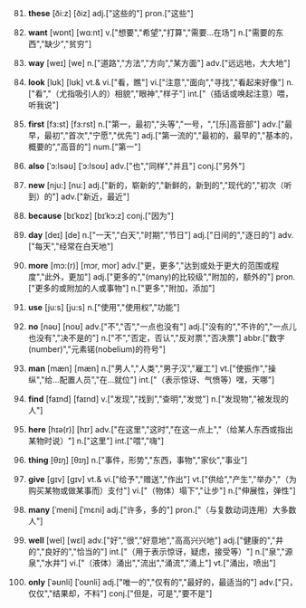 81. **these**
[ði:z]  [ðiz]
adj.["这些的"]  pron.["这些"]  

82. **want**
[wɒnt]  [wɑ:nt]
v.["想要","希望","打算","需要…在场"]  n.["需要的东西","缺少","贫穷"]  

83. **way**
[weɪ]  [we]
n.["道路","方法","方向","某方面"]  adv.["远远地，大大地"]  

84. **look**
[lʊk]  [lʊk]
vt.& vi.["看，瞧"]  vi.["注意","面向","寻找","看起来好像"]  n.["看","（尤指吸引人的）相貌","眼神","样子"]  int.["（插话或唤起注意）喂，听我说"]  

85. **first**
[fɜ:st]  [fɜ:rst]
n.["第一，最初","头等","一号，","[乐]高音部"]  adv.["最早，最初","首次","宁愿","优先"]  adj.["第一流的","最初的，最早的","基本的，概要的","高音的"]  num.["第一"]  

86. **also**
[ˈɔ:lsəʊ]  [ˈɔ:lsoʊ]
adv.["也","同样","并且"]  conj.["另外"]  

87. **new**
[nju:]  [nu:]
adj.["新的，崭新的","新鲜的，新到的","现代的","初次（听到）的"]  adv.["新近，最近"]  

88. **because**
[bɪˈkɒz]  [bɪˈkɔ:z]
conj.["因为"]  

89. **day**
[deɪ]  [de]
n.["一天","白天","时期","节日"]  adj.["日间的","逐日的"]  adv.["每天","经常在白天地"]  

90. **more**
[mɔ:(r)]  [mɔr, mor]
adv.["更，更多","达到或处于更大的范围或程度","此外，更加"]  adj.["更多的","(many)的比较级","附加的，额外的"]  pron.["更多的或附加的人或事物"]  n.["更多","附加，添加"]  

91. **use**
[ju:s]  [ju:s]
n.["使用","使用权","功能"]  

92. **no**
[nəʊ]  [noʊ]
adv.["不","否","一点也没有"]  adj.["没有的","不许的","一点儿也没有","决不是的"]  n.["不","否定，否认","反对票","否决票"]  abbr.["数字(number)","元素锘(nobelium)的符号"]  

93. **man**
[mæn]  [mæn]
n.["男人","人类","男子汉","雇工"]  vt.["使振作","操纵","给…配置人员","在…就位"]  int.["（表示惊讶、气愤等）嘿，天哪"]  

94. **find**
[faɪnd]  [faɪnd]
v.["发现","找到","查明","发觉"]  n.["发现物","被发现的人"]  

95. **here**
[hɪə(r)]  [hɪr]
adv.["在这里","这时","在这一点上","（给某人东西或指出某物时说）"]  n.["这里"]  int.["喂","嗨"]  

96. **thing**
[θɪŋ]  [θɪŋ]
n.["事件，形势","东西，事物","家伙","事业"]  

97. **give**
[gɪv]  [ɡɪv]
vt.& vi.["给予","赠送","作出"]  vt.["供给","产生","举办","（为购买某物或做某事而）支付"]  vi.["（物体）塌下","让步"]  n.["伸展性，弹性"]  

98. **many**
[ˈmeni]  [ˈmɛni]
adj.["许多，多的"]  pron.["（与复数动词连用）大多数人"]  

99. **well**
[wel]  [wɛl]
adv.["好","很","好意地","高高兴兴地"]  adj.["健康的","井的","良好的","恰当的"]  int.["（用于表示惊讶，疑虑，接受等）"]  n.["泉","源泉","水井"]  vi.["（液体）涌出","流出","涌流","涌上"]  vt.["涌出，喷出"]  

100. **only**
[ˈəʊnli]  [ˈoʊnli]
adj.["唯一的","仅有的","最好的，最适当的"]  adv.["只，仅仅","结果却，不料"]  conj.["但是，可是","要不是"]  

